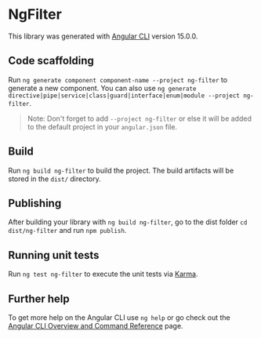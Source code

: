 # NgFilter

This library was generated with [Angular CLI](https://github.com/angular/angular-cli) version 15.0.0.

## Code scaffolding

Run `ng generate component component-name --project ng-filter` to generate a new component. You can also use `ng generate directive|pipe|service|class|guard|interface|enum|module --project ng-filter`.
> Note: Don't forget to add `--project ng-filter` or else it will be added to the default project in your `angular.json` file. 

## Build

Run `ng build ng-filter` to build the project. The build artifacts will be stored in the `dist/` directory.

## Publishing

After building your library with `ng build ng-filter`, go to the dist folder `cd dist/ng-filter` and run `npm publish`.

## Running unit tests

Run `ng test ng-filter` to execute the unit tests via [Karma](https://karma-runner.github.io).

## Further help

To get more help on the Angular CLI use `ng help` or go check out the [Angular CLI Overview and Command Reference](https://angular.io/cli) page.
